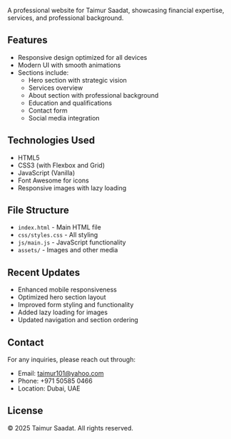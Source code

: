 A professional website for Taimur Saadat, showcasing financial expertise, services, and professional background.

## Features

- Responsive design optimized for all devices
- Modern UI with smooth animations
- Sections include:
  - Hero section with strategic vision
  - Services overview
  - About section with professional background
  - Education and qualifications
  - Contact form
  - Social media integration

## Technologies Used

- HTML5
- CSS3 (with Flexbox and Grid)
- JavaScript (Vanilla)
- Font Awesome for icons
- Responsive images with lazy loading

## File Structure

- `index.html` - Main HTML file
- `css/styles.css` - All styling
- `js/main.js` - JavaScript functionality
- `assets/` - Images and other media

## Recent Updates

- Enhanced mobile responsiveness
- Optimized hero section layout
- Improved form styling and functionality
- Added lazy loading for images
- Updated navigation and section ordering

## Contact

For any inquiries, please reach out through:
- Email: taimur101@yahoo.com
- Phone: +971 50585 0466
- Location: Dubai, UAE

## License

© 2025 Taimur Saadat. All rights reserved.